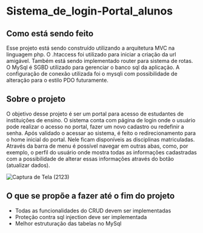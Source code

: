 # Sistema_de_login-Portal_alunos
## Como está sendo feito
Esse projeto está sendo construído utilizando a arquitetura MVC na linguagem php. O .htaccess foi utilizado para iniciar a criação da url amigável. Também está sendo implementado router para sistema de rotas. O MySql é SGBD utilizado para gerenciar o banco sql da aplicação. A configuração de conexão utilizada foi o mysqli com possibilidade de alteração para o estilo PDO futuramente.

## Sobre o projeto
O objetivo desse projeto é ser um portal para acesso de estudantes de instituições de ensino. O sistema conta 
com página de login onde o usuário pode realizar o acesso no portal, fazer um novo cadastro ou redefinir a senha.
Após validado o acessar ao sistema, é feito o redirecionamento para o home inicial do portal. Nele ficam disponíveis as disciplinas matriculadas. Através da barra de menu é possível navegar em outras abas, como, por exemplo, o perfil do usuário onde mostra todas as informações cadastradas com a possibilidade de alterar essas informações através do botão (atualizar dados).


![Captura de Tela (2123)](https://github.com/GabryelSilvah/Sistema_de_login-Portal_alunos/assets/139282381/01e7de87-eb21-458e-8c8c-0640c389eab0)

## O que se propõe a fazer até o fim do projeto
- Todas as funcionalidades do CRUD devem ser implementadas
- Proteção contra sql injection deve ser implementada
- Melhor estruturação das tabelas no MySql
  
